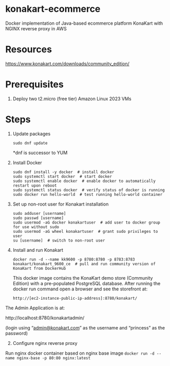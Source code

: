 # konakart-ecommerce
Docker implementation of Java-based ecommerce platform KonaKart with NGINX reverse proxy in AWS

# Resources
https://www.konakart.com/downloads/community_edition/

# Prerequisites
1. Deploy two t2.micro (free tier) Amazon Linux 2023 VMs

# Steps
1. Update packages
   ```
   sudo dnf update
   ```

    *dnf is successor to YUM

2. Install Docker
   ```
   sudo dnf install -y docker  # install docker
   sudo systemctl start docker  # start docker
   sudo systemctl enable docker  # enable docker to automatically restart upon reboot
   sudo systemctl status docker  # verify status of docker is running
   sudo docker run hello-world  # test running hello-world container
   ```
   
3. Set up non-root user for Konakart installation
   ```
   sudo adduser [username]
   sudo passwd [username]
   sudo usermod -aG docker konakartuser  # add user to docker group for use without sudo
   sudo usermod -aG wheel konakartuser  # grant sudo privileges to user
   su [username]  # switch to non-root user
   
4. Install and run Konakart
   ```
   docker run -d --name kk9600 -p 8780:8780 -p 8783:8783 konakart/konakart_9600_ce  # pull and run community version of KonaKart from DockerHub
   ```
   This docker image contains the KonaKart demo store (Community Edition) with a pre-populated PostgreSQL database.
   After running the docker run command open a browser and see the storefront at:

   ```
   http://[ec2-instance-public-ip-address]:8780/konakart/
   ```

The Admin Application is at:

http://localhost:8780/konakartadmin/

(login using “admin@konakart.com” as the username and “princess” as the password)

2. Configure nginx reverse proxy

Run nginx docker container based on nginx base image
  ```docker run -d --name nginx-base -p 80:80 nginx:latest```
